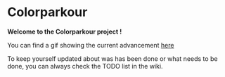 # Colorparkour

**Welcome to the Colorparkour project !**

You can find a gif showing the current advancement [here](https//i.imgur.com/aC1fDGU.gifv)

To keep yourself updated about was has been done or what needs to be done, you can always check the TODO list in the wiki.
